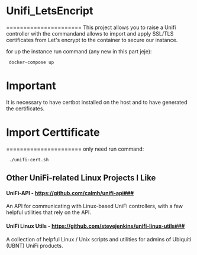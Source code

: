 # Unifi_LetsEncript
======================
This project allows you to raise a Unifi controller with the commandand allows to import and apply SSL/TLS certificates from Let's encrypt to the container to secure our instance. 

for up the instance run command (any new in this part jeje):

```
 docker-compose up
```


# Important 
It is necessary to have certbot installed on the host and to have generated the certificates.

# Import Certtificate
======================
only need run command:

```
 ./unifi-cert.sh 
```

## Other UniFi-related Linux Projects I Like

#### UniFi-API - https://github.com/calmh/unifi-api###
An API for communicating with Linux-based UniFi controllers, with a few helpful utilities that rely on the API.

#### UniFi Linux Utils - https://github.com/stevejenkins/unifi-linux-utils###
A collection of helpful Linux / Unix scripts and utilities for admins of Ubiquiti (UBNT) UniFi products.
